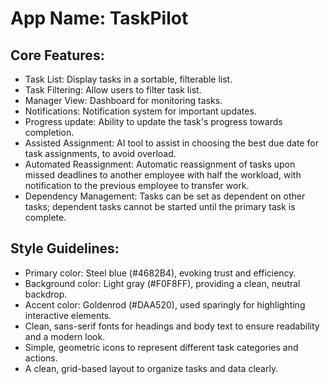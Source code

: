 # **App Name**: TaskPilot

## Core Features:

- Task List: Display tasks in a sortable, filterable list.
- Task Filtering: Allow users to filter task list.
- Manager View: Dashboard for monitoring tasks.
- Notifications: Notification system for important updates.
- Progress update: Ability to update the task's progress towards completion.
- Assisted Assignment: AI tool to assist in choosing the best due date for task assignments, to avoid overload.
- Automated Reassignment: Automatic reassignment of tasks upon missed deadlines to another employee with half the workload, with notification to the previous employee to transfer work.
- Dependency Management: Tasks can be set as dependent on other tasks; dependent tasks cannot be started until the primary task is complete.

## Style Guidelines:

- Primary color: Steel blue (#4682B4), evoking trust and efficiency.
- Background color: Light gray (#F0F8FF), providing a clean, neutral backdrop.
- Accent color: Goldenrod (#DAA520), used sparingly for highlighting interactive elements.
- Clean, sans-serif fonts for headings and body text to ensure readability and a modern look.
- Simple, geometric icons to represent different task categories and actions.
- A clean, grid-based layout to organize tasks and data clearly.